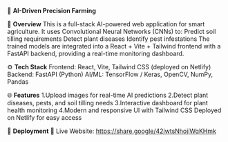 🌱 **AI-Driven Precision Farming**

📌  **Overview**
This is a full-stack AI-powered web application for smart agriculture.
It uses Convolutional Neural Networks (CNNs) to:
Predict soil tilling requirements
Detect plant diseases
Identify pest infestations
The trained models are integrated into a React + Vite + Tailwind frontend with a FastAPI backend, providing a real-time monitoring dashboard.

⚙ **Tech Stack**
Frontend: React, Vite, Tailwind CSS (deployed on Netlify)
Backend: FastAPI (Python)
AI/ML: TensorFlow / Keras, OpenCV, NumPy, Pandas

🌐 **Features**
1.Upload images for real-time AI predictions
2.Detect plant diseases, pests, and soil tilling needs
3.Interactive dashboard for plant health monitoring
4.Modern and responsive UI with Tailwind CSS
Deployed on Netlify for easy access

🚀 **Deployment**
🔗 Live Website: https://share.google/42jwtsNhojiWqKHmk 

